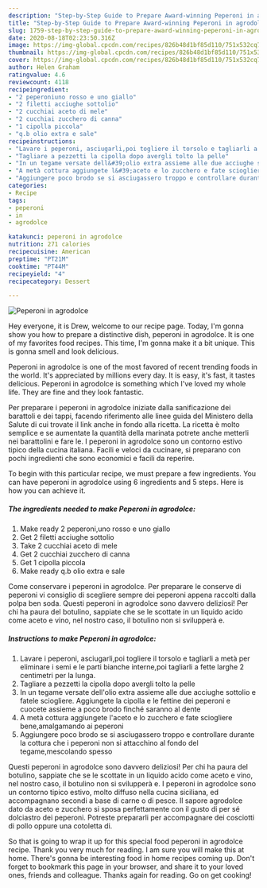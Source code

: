 ```yaml
---
description: "Step-by-Step Guide to Prepare Award-winning Peperoni in agrodolce"
title: "Step-by-Step Guide to Prepare Award-winning Peperoni in agrodolce"
slug: 1759-step-by-step-guide-to-prepare-award-winning-peperoni-in-agrodolce
date: 2020-08-18T02:23:50.316Z
image: https://img-global.cpcdn.com/recipes/826b48d1bf85d110/751x532cq70/peperoni-in-agrodolce-recipe-main-photo.jpg
thumbnail: https://img-global.cpcdn.com/recipes/826b48d1bf85d110/751x532cq70/peperoni-in-agrodolce-recipe-main-photo.jpg
cover: https://img-global.cpcdn.com/recipes/826b48d1bf85d110/751x532cq70/peperoni-in-agrodolce-recipe-main-photo.jpg
author: Helen Graham
ratingvalue: 4.6
reviewcount: 4118
recipeingredient:
- "2 peperoniuno rosso e uno giallo"
- "2 filetti acciughe sottolio"
- "2 cucchiai aceto di mele"
- "2 cucchiai zucchero di canna"
- "1 cipolla piccola"
- "q.b olio extra e sale"
recipeinstructions:
- "Lavare i peperoni, asciugarli,poi togliere il torsolo e tagliarli a metà per eliminare i semi e le parti bianche interne,poi tagliarli a fette larghe 2 centimetri per la lunga."
- "Tagliare a pezzetti la cipolla dopo avergli tolto la pelle"
- "In un tegame versate dell&#39;olio extra assieme alle due acciughe sottolio e fatele sciogliere. Aggiungete la cipolla e le fettine dei peperoni e cuocete assieme a poco brodo finché saranno al dente"
- "A metà cottura aggiungete l&#39;aceto e lo zucchero e fate sciogliere bene,amalgamando ai peperoni"
- "Aggiungere poco brodo se si asciugassero troppo e controllare durante la cottura che i peperoni non si attacchino al fondo del tegame,mescolando spesso"
categories:
- Recipe
tags:
- peperoni
- in
- agrodolce

katakunci: peperoni in agrodolce 
nutrition: 271 calories
recipecuisine: American
preptime: "PT21M"
cooktime: "PT44M"
recipeyield: "4"
recipecategory: Dessert

---
```



![Peperoni in agrodolce](https://img-global.cpcdn.com/recipes/826b48d1bf85d110/751x532cq70/peperoni-in-agrodolce-recipe-main-photo.jpg)

Hey everyone, it is Drew, welcome to our recipe page. Today, I'm gonna show you how to prepare a distinctive dish, peperoni in agrodolce. It is one of my favorites food recipes. This time, I'm gonna make it a bit unique. This is gonna smell and look delicious.

Peperoni in agrodolce is one of the most favored of recent trending foods in the world. It's appreciated by millions every day. It is easy, it's fast, it tastes delicious. Peperoni in agrodolce is something which I've loved my whole life. They are fine and they look fantastic.

Per preparare i peperoni in agrodolce iniziate dalla sanificazione dei barattoli e dei tappi, facendo riferimento alle linee guida del Ministero della Salute di cui trovate il link anche in fondo alla ricetta. La ricetta è molto semplice e se aumentate la quantità della marinata potrete anche metterli nei barattolini e fare le. I peperoni in agrodolce sono un contorno estivo tipico della cucina italiana. Facili e veloci da cucinare, si preparano con pochi ingredienti che sono economici e facili da reperire.


To begin with this particular recipe, we must prepare a few ingredients. You can have peperoni in agrodolce using 6 ingredients and 5 steps. Here is how you can achieve it.

<!--inarticleads1-->

##### The ingredients needed to make Peperoni in agrodolce:

1. Make ready 2 peperoni,uno rosso e uno giallo
1. Get 2 filetti acciughe sottolio
1. Take 2 cucchiai aceto di mele
1. Get 2 cucchiai zucchero di canna
1. Get 1 cipolla piccola
1. Make ready q.b olio extra e sale


Come conservare i peperoni in agrodolce. Per preparare le conserve di peperoni vi consiglio di scegliere sempre dei peperoni appena raccolti dalla polpa ben soda. Questi peperoni in agrodolce sono davvero deliziosi! Per chi ha paura del botulino, sappiate che se le scottate in un liquido acido come aceto e vino, nel nostro caso, il botulino non si svilupperà e. 

<!--inarticleads2-->

##### Instructions to make Peperoni in agrodolce:

1. Lavare i peperoni, asciugarli,poi togliere il torsolo e tagliarli a metà per eliminare i semi e le parti bianche interne,poi tagliarli a fette larghe 2 centimetri per la lunga.
1. Tagliare a pezzetti la cipolla dopo avergli tolto la pelle
1. In un tegame versate dell&#39;olio extra assieme alle due acciughe sottolio e fatele sciogliere. Aggiungete la cipolla e le fettine dei peperoni e cuocete assieme a poco brodo finché saranno al dente
1. A metà cottura aggiungete l&#39;aceto e lo zucchero e fate sciogliere bene,amalgamando ai peperoni
1. Aggiungere poco brodo se si asciugassero troppo e controllare durante la cottura che i peperoni non si attacchino al fondo del tegame,mescolando spesso


Questi peperoni in agrodolce sono davvero deliziosi! Per chi ha paura del botulino, sappiate che se le scottate in un liquido acido come aceto e vino, nel nostro caso, il botulino non si svilupperà e. I peperoni in agrodolce sono un contorno tipico estivo, molto diffuso nella cucina siciliana, ed accompagnano secondi a base di carne o di pesce. Il sapore agrodolce dato da aceto e zucchero si sposa perfettamente con il gusto di per sé dolciastro dei peperoni. Potreste prepararli per accompagnare dei cosciotti di pollo oppure una cotoletta di. 

So that is going to wrap it up for this special food peperoni in agrodolce recipe. Thank you very much for reading. I am sure you will make this at home. There's gonna be interesting food in home recipes coming up. Don't forget to bookmark this page in your browser, and share it to your loved ones, friends and colleague. Thanks again for reading. Go on get cooking!

